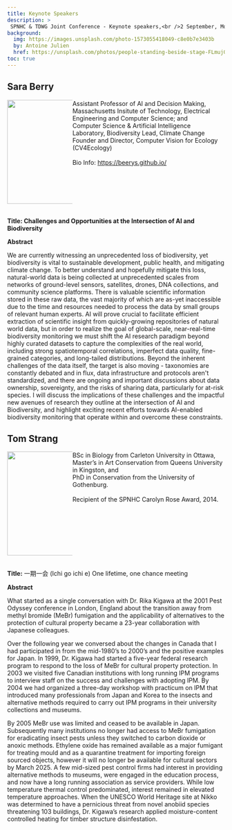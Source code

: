 ```yaml
---
title: Keynote Speakers
description: >
 SPNHC & TDWG Joint Conference - Keynote speakers,<br />2 September, Monday 13:00 - 15:00
background:
  img: https://images.unsplash.com/photo-1573055418049-c8e0b7e3403b
  by: Antoine Julien
  href: https://unsplash.com/photos/people-standing-beside-stage-FLmujG5l7uE
toc: true
---
```



## Sara Berry
<div>
  <div  style="float:left;width:30%">
    <img src="https://static.tdwg.org/conferences/2024/images/keynotes/beery-sqr.jpg" width="240px"> 
  </div>
  <div>
    <p>Assistant Professor of AI and Decision Making, 
      Massachusetts Insitute of Technology, Electrical Engineering and Computer Science; and <br />
      Computer Science & Artificial Intelligence Laboratory, Biodiversity Lead, Climate Change <br /> 
      Founder and Director, Computer Vision for Ecology (CV4Ecology)<br />
      <br />
      Bio Info: <a href="https://beerys.github.io/">https://beerys.github.io/</a>
    </p>
  </div>
</div>
<div style="clear:left">&nbsp;</div>

**Title:  Challenges and Opportunities at the Intersection of AI and Biodiversity**

**Abstract**

We are currently witnessing an unprecedented loss of biodiversity, yet biodiversity is vital to sustainable development, public health, and mitigating climate change. To better understand and hopefully mitigate this loss, natural-world data is being collected at unprecedented scales from networks of ground-level sensors, satellites, drones, DNA collections, and community science platforms. There is valuable scientific information stored in these raw data, the vast majority of which are as-yet inaccessible due to the time and resources needed to process the data by small groups of relevant human experts. AI will prove crucial to facilitate efficient extraction of scientific insight from quickly-growing repositories of natural world data, but in order to realize the goal of global-scale, near-real-time biodiversity monitoring we must shift the AI research paradigm beyond highly curated datasets to capture the complexities of the real world, including strong spatiotemporal correlations, imperfect data quality, fine-grained categories, and long-tailed distributions. Beyond the inherent challenges of the data itself, the target is also moving - taxonomies are constantly debated and in flux, data infrastructure and protocols aren't standardized, and there are ongoing and important discussions about data ownership, sovereignty, and the risks of sharing data, particularly for at-risk species. I will discuss the implications of these challenges and the impactful new avenues of research they outline at the intersection of AI and Biodiversity, and highlight exciting recent efforts towards AI-enabled biodiversity monitoring that operate within and overcome these constraints.
</div>

## Tom Strang

<div>
  <div  style="float:left;width:30%">
    <img src="https://static.tdwg.org/conferences/2024/images/keynotes/strang-sqr.jpg" width="240px">
  </div>
  <div>
    <p>BSc in Biology from Carleton University in Ottawa,<br />
     Master’s in Art Conservation from Queens University in Kingston, and<br />
     PhD in Conservation from the University of Gothenburg.<br />
     <br />
     Recipient of the SPNHC Carolyn Rose Award, 2014.
    </p>
  </div>
</div>
<div style="clear:left">&nbsp;</div>

**Title:** 一期一会  (Ichi go ichi e) One lifetime, one chance meeting

**Abstract**

What started as a single conversation with Dr. Rika Kigawa at the 2001 Pest Odyssey conference in London, England about the transition away from methyl bromide (MeBr) fumigation and the applicability of alternatives to the protection of cultural property became a 23-year collaboration with Japanese colleagues. 

Over the following year we conversed about the changes in Canada that I had participated in from the mid-1980’s to 2000’s and the positive examples for Japan. In 1999, Dr. Kigawa had started a five-year federal research program to respond to the loss of MeBr for cultural property protection. In 2003 we visited five Canadian institutions with long running IPM programs to interview staff on the success and challenges with adopting IPM. By 2004 we had organized a three-day workshop with practicum on IPM that introduced many professionals from Japan and Korea to the insects and alternative methods required to carry out IPM programs in their university collections and museums. 

By 2005 MeBr use was limited and ceased to be available in Japan. Subsequently many institutions no longer had access to MeBr fumigation for eradicating insect pests unless they switched to carbon dioxide or anoxic methods. Ethylene oxide has remained available as a major fumigant for treating mould and as a quarantine treatment for importing foreign sourced objects, however it will no longer be available for cultural sectors by March 2025.   A few mid-sized pest control firms had interest in providing alternative methods to museums, were engaged in the education process, and now have a long running association as service providers. 
While low temperature thermal control predominated, interest remained in elevated temperature approaches. When the UNESCO World Heritage site at Nikko was determined to have a pernicious threat from novel anobiid species threatening 103 buildings, Dr. Kigawa’s research applied moisture-content controlled heating for timber structure disinfestation.
